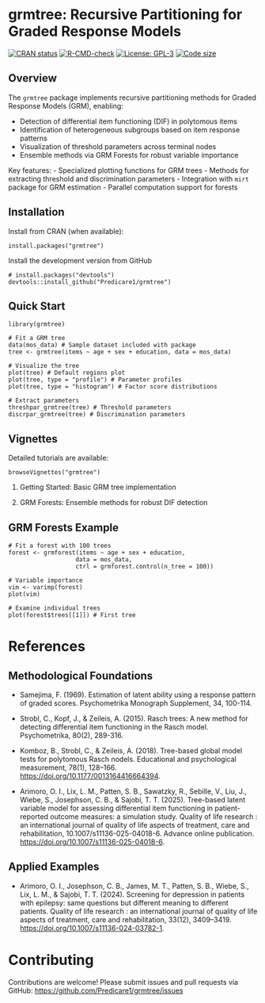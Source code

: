 
# grmtree: Recursive Partitioning for Graded Response Models

<!-- badges: start -->

[![CRAN
status](https://www.r-pkg.org/badges/version/grmtree)](https://CRAN.R-project.org/package=grmtree)
[![R-CMD-check](https://github.com/Predicare1/grmtree/actions/workflows/R-CMD-check.yaml/badge.svg)](https://github.com/Predicare1/grmtree/actions/workflows/R-CMD-check.yaml)
[![License:
GPL-3](https://img.shields.io/badge/License-GPLv3-blue.svg)](https://www.gnu.org/licenses/gpl-3.0)
[![Code
size](https://img.shields.io/github/languages/code-size/Predicare1/grmtree.svg)](https://github.com/Predicare1/grmtree)

<!-- badges: end -->

## Overview

The `grmtree` package implements recursive partitioning methods for
Graded Response Models (GRM), enabling:

-   Detection of differential item functioning (DIF) in polytomous items
-   Identification of heterogeneous subgroups based on item response
    patterns
-   Visualization of threshold parameters across terminal nodes
-   Ensemble methods via GRM Forests for robust variable importance

Key features: - Specialized plotting functions for GRM trees - Methods
for extracting threshold and discrimination parameters - Integration
with `mirt` package for GRM estimation - Parallel computation support
for forests

## Installation

Install from CRAN (when available):

```{r}
install.packages("grmtree")
```

Install the development version from GitHub

```{r}
# install.packages("devtools")
devtools::install_github("Predicare1/grmtree")
```

## Quick Start

```{r}
library(grmtree)

# Fit a GRM tree
data(mos_data) # Sample dataset included with package
tree <- grmtree(items ~ age + sex + education, data = mos_data)

# Visualize the tree
plot(tree) # Default regions plot
plot(tree, type = "profile") # Parameter profiles
plot(tree, type = "histogram") # Factor score distributions

# Extract parameters
threshpar_grmtree(tree) # Threshold parameters
discrpar_grmtree(tree) # Discrimination parameters
```

## Vignettes

Detailed tutorials are available:

```{r}
browseVignettes("grmtree")
```

1.  Getting Started: Basic GRM tree implementation

2.  GRM Forests: Ensemble methods for robust DIF detection

## GRM Forests Example

```{r}
# Fit a forest with 100 trees
forest <- grmforest(items ~ age + sex + education, 
                   data = mos_data,
                   ctrl = grmforest.control(n_tree = 100))

# Variable importance
vim <- varimp(forest)
plot(vim)

# Examine individual trees
plot(forest$trees[[1]]) # First tree
```

# References

## Methodological Foundations

-   Samejima, F. (1969). Estimation of latent ability using a response
    pattern of graded scores. Psychometrika Monograph Supplement, 34,
    100-114.

-   Strobl, C., Kopf, J., & Zeileis, A. (2015). Rasch trees: A new
    method for detecting differential item functioning in the Rasch
    model. Psychometrika, 80(2), 289-316.

-   Komboz, B., Strobl, C., & Zeileis, A. (2018). Tree-based global
    model tests for polytomous Rasch nodels. Educational and
    psychological measurement, 78(1), 128–166.
    <https://doi.org/10.1177/0013164416664394>.

-   Arimoro, O. I., Lix, L. M., Patten, S. B., Sawatzky, R., Sebille,
    V., Liu, J., Wiebe, S., Josephson, C. B., & Sajobi, T. T. (2025).
    Tree-based latent variable model for assessing differential item
    functioning in patient-reported outcome measures: a simulation
    study. Quality of life research : an international journal of
    quality of life aspects of treatment, care and rehabilitation,
    10.1007/s11136-025-04018-6. Advance online publication.
    <https://doi.org/10.1007/s11136-025-04018-6>.

## Applied Examples

-   Arimoro, O. I., Josephson, C. B., James, M. T., Patten, S. B.,
    Wiebe, S., Lix, L. M., & Sajobi, T. T. (2024). Screening for
    depression in patients with epilepsy: same questions but different
    meaning to different patients. Quality of life research : an
    international journal of quality of life aspects of treatment, care
    and rehabilitation, 33(12), 3409–3419.
    <https://doi.org/10.1007/s11136-024-03782-1>.

# Contributing

Contributions are welcome! Please submit issues and pull requests via
GitHub: <https://github.com/Predicare1/grmtree/issues>
